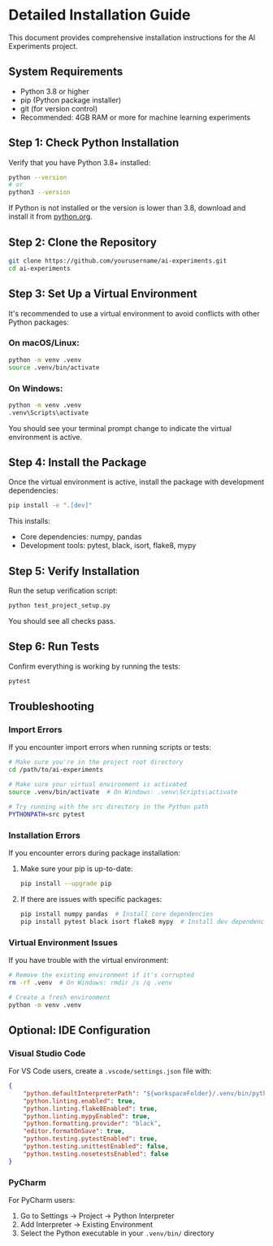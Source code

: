 # Detailed Installation Guide

This document provides comprehensive installation instructions for the AI Experiments project.

## System Requirements

- Python 3.8 or higher
- pip (Python package installer)
- git (for version control)
- Recommended: 4GB RAM or more for machine learning experiments

## Step 1: Check Python Installation

Verify that you have Python 3.8+ installed:

```bash
python --version
# or
python3 --version
```

If Python is not installed or the version is lower than 3.8, download and install it from [python.org](https://www.python.org/downloads/).

## Step 2: Clone the Repository

```bash
git clone https://github.com/yourusername/ai-experiments.git
cd ai-experiments
```

## Step 3: Set Up a Virtual Environment

It's recommended to use a virtual environment to avoid conflicts with other Python packages:

### On macOS/Linux:

```bash
python -m venv .venv
source .venv/bin/activate
```

### On Windows:

```bash
python -m venv .venv
.venv\Scripts\activate
```

You should see your terminal prompt change to indicate the virtual environment is active.

## Step 4: Install the Package

Once the virtual environment is active, install the package with development dependencies:

```bash
pip install -e ".[dev]"
```

This installs:
- Core dependencies: numpy, pandas
- Development tools: pytest, black, isort, flake8, mypy

## Step 5: Verify Installation

Run the setup verification script:

```bash
python test_project_setup.py
```

You should see all checks pass.

## Step 6: Run Tests

Confirm everything is working by running the tests:

```bash
pytest
```

## Troubleshooting

### Import Errors

If you encounter import errors when running scripts or tests:

```bash
# Make sure you're in the project root directory
cd /path/to/ai-experiments

# Make sure your virtual environment is activated
source .venv/bin/activate  # On Windows: .venv\Scripts\activate

# Try running with the src directory in the Python path
PYTHONPATH=src pytest
```

### Installation Errors

If you encounter errors during package installation:

1. Make sure your pip is up-to-date:
   ```bash
   pip install --upgrade pip
   ```

2. If there are issues with specific packages:
   ```bash
   pip install numpy pandas  # Install core dependencies
   pip install pytest black isort flake8 mypy  # Install dev dependencies
   ```

### Virtual Environment Issues

If you have trouble with the virtual environment:

```bash
# Remove the existing environment if it's corrupted
rm -rf .venv  # On Windows: rmdir /s /q .venv

# Create a fresh environment
python -m venv .venv
```

## Optional: IDE Configuration

### Visual Studio Code

For VS Code users, create a `.vscode/settings.json` file with:

```json
{
    "python.defaultInterpreterPath": "${workspaceFolder}/.venv/bin/python",
    "python.linting.enabled": true,
    "python.linting.flake8Enabled": true,
    "python.linting.mypyEnabled": true,
    "python.formatting.provider": "black",
    "editor.formatOnSave": true,
    "python.testing.pytestEnabled": true,
    "python.testing.unittestEnabled": false,
    "python.testing.nosetestsEnabled": false
}
```

### PyCharm

For PyCharm users:
1. Go to Settings → Project → Python Interpreter
2. Add Interpreter → Existing Environment
3. Select the Python executable in your `.venv/bin/` directory

